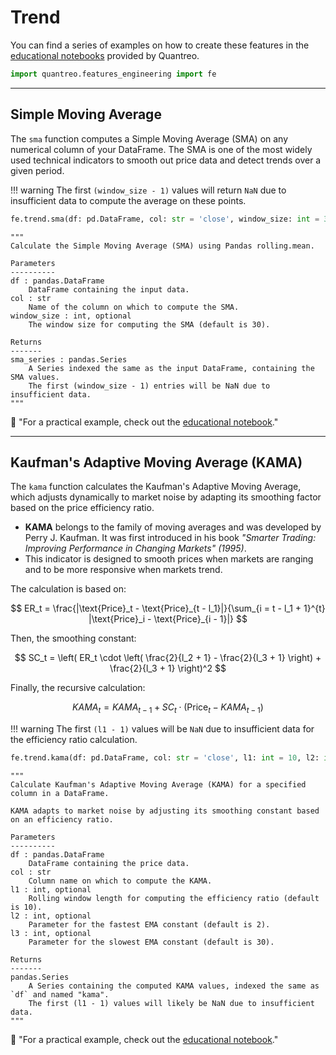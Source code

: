 # **Trend**
You can find a series of examples on how to create these features in the [educational notebooks](/../tutorials/features-engineering-trend) provided by Quantreo.


``` py
import quantreo.features_engineering import fe
```

---

## **Simple Moving Average**

The `sma` function computes a Simple Moving Average (SMA) on any numerical column of your DataFrame. The SMA is one of the most widely used technical indicators to smooth out price data and detect trends over a given period.

!!! warning
    The first `(window_size - 1)` values will return `NaN` due to insufficient data to compute the average on these points.


```python title="How to call the sma function"
fe.trend.sma(df: pd.DataFrame, col: str = 'close', window_size: int = 30)
```

``` title="sma function docstring"
"""
Calculate the Simple Moving Average (SMA) using Pandas rolling.mean.

Parameters
----------
df : pandas.DataFrame
    DataFrame containing the input data.
col : str
    Name of the column on which to compute the SMA.
window_size : int, optional
    The window size for computing the SMA (default is 30).

Returns
-------
sma_series : pandas.Series
    A Series indexed the same as the input DataFrame, containing the SMA values.
    The first (window_size - 1) entries will be NaN due to insufficient data.
"""
```

📢 "For a practical example, check out the [educational notebook](/../tutorials/features-engineering-trend/#simple-moving-average)."


---
## **Kaufman's Adaptive Moving Average (KAMA)**

The `kama` function calculates the Kaufman's Adaptive Moving Average, which adjusts dynamically to market noise by adapting its smoothing factor based on the price efficiency ratio.

- **KAMA** belongs to the family of moving averages and was developed by Perry J. Kaufman. It was first introduced in his book *"Smarter Trading: Improving Performance in Changing Markets" (1995)*.
- This indicator is designed to smooth prices when markets are ranging and to be more responsive when markets trend.

The calculation is based on:

$$
ER_t = \frac{|\text{Price}_t - \text{Price}_{t - l_1}|}{\sum_{i = t - l_1 + 1}^{t} |\text{Price}_i - \text{Price}_{i - 1}|}
$$

Then, the smoothing constant:

$$
SC_t = \left( ER_t \cdot \left( \frac{2}{l_2 + 1} - \frac{2}{l_3 + 1} \right) + \frac{2}{l_3 + 1} \right)^2
$$

Finally, the recursive calculation:

$$
KAMA_t = KAMA_{t-1} + SC_t \cdot \left( \text{Price}_t - KAMA_{t-1} \right)
$$

!!! warning
    The first `(l1 - 1)` values will be `NaN` due to insufficient data for the efficiency ratio calculation.


```python title="How to call the kama function"
fe.trend.kama(df: pd.DataFrame, col: str = 'close', l1: int = 10, l2: int = 2, l3: int = 30)
```

``` title="kama function docstring"
"""
Calculate Kaufman's Adaptive Moving Average (KAMA) for a specified column in a DataFrame.

KAMA adapts to market noise by adjusting its smoothing constant based on an efficiency ratio.

Parameters
----------
df : pandas.DataFrame
    DataFrame containing the price data.
col : str
    Column name on which to compute the KAMA.
l1 : int, optional
    Rolling window length for computing the efficiency ratio (default is 10).
l2 : int, optional
    Parameter for the fastest EMA constant (default is 2).
l3 : int, optional
    Parameter for the slowest EMA constant (default is 30).

Returns
-------
pandas.Series
    A Series containing the computed KAMA values, indexed the same as `df` and named "kama".
    The first (l1 - 1) values will likely be NaN due to insufficient data.
"""

```
📢 "For a practical example, check out the [educational notebook](/../tutorials/features-engineering-trend/#kaufmans-adaptive-moving-average-kama)."
